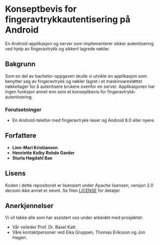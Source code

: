 # Konseptbevis for fingeravtrykkautentisering på Android

En Android-applikasjon og server som implementerer sikker autentisering ved hjelp av fingeravtrykk og sikkert lagrede nøkler. 


## Bakgrunn

Som en del av bachelor-oppgaven skulle vi utvikle en applikasjon som benytter seg av fingeravtrykk og nøkler lagret i et maskinvarestøttet nøkkellager for å autentisere brukere ovenfor en server.
Applikasjonen har ingen funksjon annet enn som et konseptbevis for fingeravtrykk-autentisering.


### Forutsetninger

* En Android-telefon med fingeravtrykk-leser og Android 6.0 eller nyere.

## Forfattere

* **Linn-Mari Kristiansen**
* **Henriette Kolby Rohde Garder**
* **Sturla Høgdahl Bae**

## Lisens

Koden i dette repositoriet er lisensiert under Apache lisensen, versjon 2.0 dersom ikke annet er nevnt. Se filen [LICENSE](LICENSE) for detaljer

## Anerkjennelser

Vi vil takke alle som har assistert oss under arbeidet med prosjektet:
* Vår veileder Prof. Dr. Basel Katt
* Våre kontaktpersoner ved Eika Gruppen, Thomas Eriksson og Jon Hagen.

